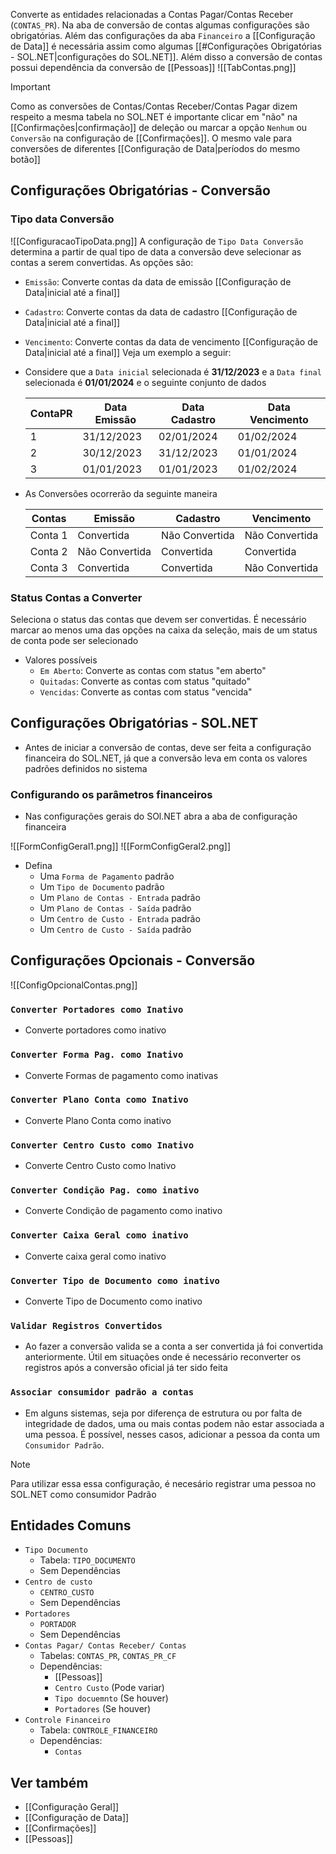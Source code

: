 Converte as entidades relacionadas a Contas Pagar/Contas Receber (`CONTAS_PR`). Na aba de conversão de contas algumas configurações são obrigatórias. Além das configurações da aba `Financeiro` a [[Configuração de Data]] é necessária assim como algumas [[#Configurações Obrigatórias - SOL.NET|configurações do SOL.NET]]. Além disso a conversão de contas possui dependência da conversão de [[Pessoas]]
![[TabContas.png]]
>[!IMPORTANT]
>Como as conversões de Contas/Contas Receber/Contas Pagar dizem respeito a mesma tabela no SOL.NET é importante clicar em "não" na [[Confirmações|confirmação]] de deleção ou marcar a opção `Nenhum` ou `Conversão` na configuração de [[Confirmações]]. O mesmo vale para conversões de diferentes [[Configuração de Data|períodos do mesmo botão]] 
## Configurações Obrigatórias - Conversão

### Tipo data Conversão
![[ConfiguracaoTipoData.png]]
A configuração de `Tipo Data Conversão` determina a partir de qual tipo de data a conversão deve selecionar as contas a serem convertidas. As opções são:
- `Emissão`: Converte contas da data de emissão [[Configuração de Data|inicial até a final]]
- `Cadastro`: Converte contas da data de cadastro [[Configuração de Data|inicial até a final]]
- `Vencimento`: Converte contas da data de vencimento [[Configuração de Data|inicial até a final]]
Veja um exemplo a seguir:
- Considere que a `Data inicial` selecionada é **31/12/2023** e a `Data final` selecionada é **01/01/2024** e o seguinte conjunto de dados

  | ContaPR | Data Emissão | Data Cadastro | Data Vencimento |
  | ------- | ------------ | ------------- | --------------- |
  | 1       | 31/12/2023   | 02/01/2024    | 01/02/2024      |
  | 2       | 30/12/2023   | 31/12/2023    | 01/01/2024      |
  | 3       | 01/01/2023   | 01/01/2023    | 01/02/2024      |

- As Conversões ocorrerão da seguinte maneira

  | Contas  | Emissão        | Cadastro       | Vencimento     |
  | ------- | -------------- | -------------- | -------------- |
  | Conta 1 | Convertida     | Não Convertida | Não Convertida |
  | Conta 2 | Não Convertida | Convertida     | Convertida     |
  | Conta 3 | Convertida     | Convertida     | Não Convertida | 
	
### Status Contas a Converter
Seleciona o status das contas que devem ser convertidas. É necessário marcar ao menos uma das opções na caixa da seleção, mais de um status de conta pode ser selecionado
- Valores possíveis
    - `Em Aberto`: Converte as contas com status "em aberto"
    - `Quitadas`: Converte as contas com status "quitado"
    - `Vencidas`: Converte as contas com status "vencida"
## Configurações Obrigatórias - SOL.NET
- Antes de iniciar a conversão de contas, deve ser feita a configuração financeira do SOL.NET, já que a conversão leva em conta os valores padrões definidos no sistema
### Configurando os parâmetros financeiros
- Nas configurações gerais do SOl.NET abra a aba de configuração financeira

![[FormConfigGeral1.png]]
![[FormConfigGeral2.png]]
- Defina
    - Uma `Forma de Pagamento` padrão
    - Um `Tipo de Documento` padrão
    - Um `Plano de Contas - Entrada` padrão
    - Um `Plano de Contas - Saída` padrão
    - Um `Centro de Custo - Entrada` padrão
    - Um `Centro de Custo - Saída` padrão

## Configurações Opcionais - Conversão
![[ConfigOpcionalContas.png]]
### `Converter Portadores como Inativo`
- Converte portadores como inativo
### `Converter Forma Pag. como Inativo`
- Converte Formas de pagamento como inativas
### `Converter Plano Conta como Inativo`
- Converte Plano Conta como inativo
### `Converter Centro Custo como Inativo`
- Converte Centro Custo como Inativo
### `Converter Condição Pag. como inativo`
- Converte Condição de pagamento como inativo
### `Converter Caixa Geral como inativo`
- Converte caixa geral como inativo
### `Converter Tipo de Documento como inativo`
- Converte Tipo de Documento como inativo
### `Validar Registros Convertidos`
- Ao fazer a conversão valida se a conta a ser convertida já foi convertida anteriormente. Útil em situações onde é necessário reconverter os registros após a conversão oficial já ter sido feita
### `Associar consumidor padrão a contas`
- Em alguns sistemas, seja por diferença de estrutura ou por falta de integridade de dados, uma ou mais contas podem não estar associada a uma pessoa. É possível, nesses casos, adicionar a pessoa da conta um `Consumidor Padrão`.
>[!NOTE]
> Para utilizar essa essa configuração, é necesário registrar uma pessoa no SOL.NET como consumidor Padrão

## Entidades Comuns
- `Tipo Documento`
    - Tabela: `TIPO_DOCUMENTO`
    - Sem Dependências
- `Centro de custo`
    - `CENTRO_CUSTO`
    - Sem Dependências
- `Portadores`
  - `PORTADOR`
  - Sem Dependências
- `Contas Pagar/ Contas Receber/ Contas`
    - Tabelas: `CONTAS_PR`, `CONTAS_PR_CF` 
    - Dependências:
        - [[Pessoas]]
        - `Centro Custo` (Pode variar)
        - `Tipo docuemnto` (Se houver)
        - `Portadores` (Se houver)
- `Controle Financeiro`
    - Tabela: `CONTROLE_FINANCEIRO`
    - Dependências:
        - `Contas`
## Ver também
- [[Configuração Geral]]
- [[Configuração de Data]]
- [[Confirmações]]
- [[Pessoas]]